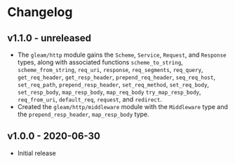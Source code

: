 # Changelog

## v1.1.0 - unreleased

- The `gleam/http` module gains the `Scheme`, `Service`, `Request`, and
  `Response` types, along with associated functions `scheme_to_string`,
  `scheme_from_string`, `req_uri`, `response`, `req_segments`, `req_query`,
  `get_req_header`, `get_resp_header`, `prepend_req_header`, `seq_req_host`,
  `set_req_path`, `prepend_resp_header`, `set_req_method`, `set_req_body`,
  `set_resp_body`, `map_resp_body`, `map_req_body` `try_map_resp_body`,
  `req_from_uri`, `default_req`, `request`, and `redirect`.
- Created the `gleam/http/middleware` module with the `Middleware` type and
  the `prepend_resp_header`, `map_resp_body` type.

## v1.0.0 - 2020-06-30

- Initial release
